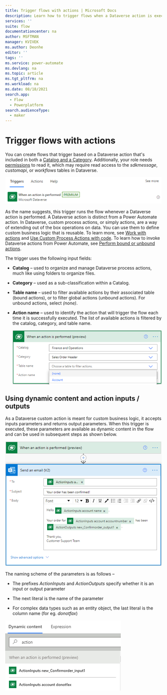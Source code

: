 ```yaml
---
title: Trigger flows with actions | Microsoft Docs
description: Learn how to trigger flows when a Dataverse action is executed.  
services: ''
suite: flow
documentationcenter: na
author: MSFTMAN
manager: KVIVEK
ms.author: Deonhe
editor: ''
tags: ''
ms.service: power-automate
ms.devlang: na
ms.topic: article
ms.tgt_pltfrm: na
ms.workload: na
ms.date: 08/18/2021
search.app: 
  - Flow
  - Powerplatform
search.audienceType: 
  - maker
---
```


# Trigger flows with actions

You can create flows that trigger based on a Dataverse action that's included in both a [Catalog and a Category](https://docs.microsoft.com/powerapps/developer/data-platform/catalog-catalogassignment). Additionally, your role needs [permissions](//power-platform/admin/database-security#assign-security-roles-to-users-in-an-environment-that-has-a-dataverse-database) to read it, which may require read access to the *sdkmessage*, *customapi*, or *workflows* tables in Dataverse.

!["When an action is performed" trigger search result in the Power Automate cloud flow designer"](../media/dataverse-action-trigger/fda27fcf4067248e47b7efd3daed4511.png)

As the name suggests, this trigger runs the flow whenever a Dataverse action is performed. A Dataverse action is distinct from a Power Automate action. In Dataverse, custom process actions, or simply actions, are a way of extending out of the box operations on data. You can use them to define custom business logic that is reusable. To learn more, see [Work with actions](https://docs.microsoft.com/powerapps/maker/data-platform/actions) and [Use Custom Process Actions with code](https://docs.microsoft.com/powerapps/developer/data-platform/workflow-custom-actions).
To learn how to invoke Dataverse actions from Power Automate, see [Perform bound or unbound actions](https://docs.microsoft.com/power-automate/dataverse/bound-unbound).

The trigger uses the following input fields:

- **Catalog** – used to organize and manage Dataverse process actions, much like using folders to organize files.

- **Category** – used as a sub-classification within a Catalog.

- **Table name** – used to filter available actions by their associated table (bound actions), or to filter global actions (unbound actions). For unbound actions, select *(none)*.

- **Action name** – used to identify the action that will trigger the flow each time it is successfully executed. The list of available actions is filtered by the catalog, category, and table name.

    ![Screenshot of the "When an action is performed" trigger in the Power Automate cloud flow designer](../media/dataverse-action-trigger/7373b607775f2b462f951a8df96e5625.png)

## Using dynamic content and action inputs / outputs

As a Dataverse custom action is meant for custom business logic, it accepts inputs parameters and returns output parameters. When this trigger is executed, these parameters are available as dynamic content in the flow and can be used in subsequent steps as shown below.

![Screenshot of using outputs from the "When an action is performed" trigger in the Power Automate cloud flow designer](../media/dataverse-action-trigger/fc29283af115f6b447aba24655ee2747.png)

The naming scheme of the parameters is as follows –

- The prefixes *ActionInputs* and *ActionOutputs* specify whether it is an input or output parameter

- The next literal is the name of the parameter

- For complex data types such as an entity object, the last literal is the column name (for eg. *donotfax*)

![Screenshot of the dynamic content picker in the Power Automate cloud flows designer showing outputs from the "When an action is performed" trigger](../media/dataverse-action-trigger/2570885e7cba9c63b45ccaefc6b55056.png)
